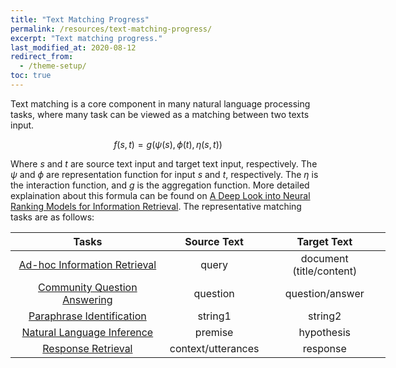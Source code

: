 ```yaml
---
title: "Text Matching Progress"
permalink: /resources/text-matching-progress/
excerpt: "Text matching progress."
last_modified_at: 2020-08-12
redirect_from:
  - /theme-setup/
toc: true
---
```


Text matching is a core component in many natural language processing tasks, where many task can be viewed as a matching between two texts input.

$$f(s, t)=g(\psi(s), \phi(t), \eta(s, t))$$

Where $s$ and $t$ are source text input and target text input, respectively. The $\psi$ and $\phi$ are representation function for input $s$ and $t$, respectively. The $\eta$ is the interaction function, and $g$ is the aggregation function. More detailed explaination about this formula can be found on [A Deep Look into Neural Ranking Models for Information Retrieval](https://arxiv.org/abs/1903.06902). The representative matching tasks are as follows:

<table style="width: 600px; margin-left: auto; margin-right: auto;">
<thead>
<tr>
<th align="center"><strong>Tasks</strong></th>
<th align="center"><strong>Source Text</strong></th>
<th align="center"><strong>Target Text</strong></th>
</tr>
</thead>
<tbody>
<tr>
<td align="center"><a href="/resources/ad-hoc-information-retrieval/">Ad-hoc Information Retrieval</a></td>
<td align="center">query</td>
<td align="center">document (title/content)</td>
</tr>
<tr>
<td align="center"><a href="/resources/community-question-answering/">Community Question Answering</a></td>
<td align="center">question</td>
<td align="center">question/answer</td>
</tr>
<tr>
<td align="center"><a href="/resources/paraphrase-identification/">Paraphrase Identification</a></td>
<td align="center">string1</td>
<td align="center">string2</td>
</tr>
<tr>
<td align="center"><a href="/resources/natural-language-inference/">Natural Language Inference</a></td>
<td align="center">premise</td>
<td align="center">hypothesis</td>
</tr>
<tr>
<td align="center"><a href="/resources/response-retrieval/">Response Retrieval</a></td>
<td align="center">context/utterances</td>
<td align="center">response</td>
</tr>
</tbody>
</table>


